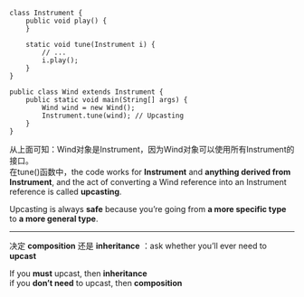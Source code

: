     class Instrument {
    	public void play() {
    	}
    
    	static void tune(Instrument i) {
    		// ...
    		i.play();
    	}
    }
    
    public class Wind extends Instrument {
    	public static void main(String[] args) {
    		Wind wind = new Wind();
    		Instrument.tune(wind); // Upcasting
    	}
    }
从上面可知：Wind对象是Instrument，因为Wind对象可以使用所有Instrument的接口。  
在tune()函数中，the code works for **Instrument** and **anything derived from Instrument**, and the act of converting a Wind reference into an Instrument reference is called **upcasting**.

Upcasting is always **safe** because you’re going from **a more specific type** to **a more general type**. 

---
决定 **composition** 还是 **inheritance** ：ask whether you’ll ever need to 
**upcast**  

If you **must** upcast, then **inheritance**  
if you **don’t need** to upcast, then **composition**

